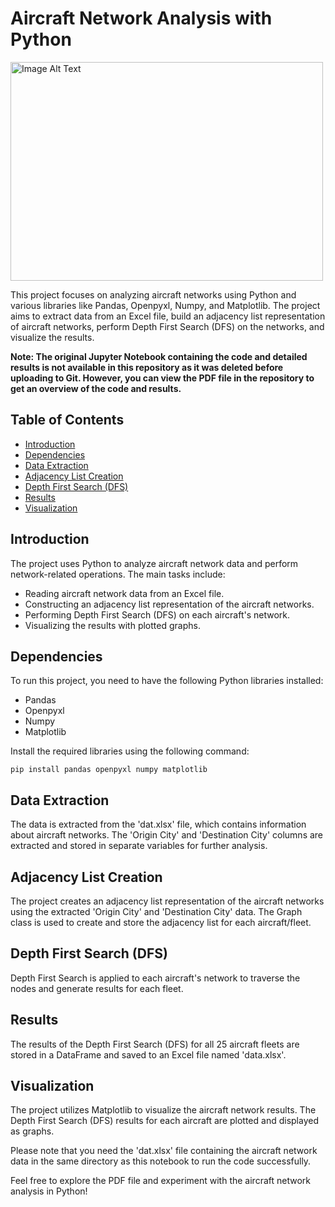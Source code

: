 # Aircraft Network Analysis with Python
<img src="https://github.com/rbga/Shortest-Cyclical-Path-Planning-for-Aircraft-Routes-using-Python-Jupyter/assets/75168756/7508b238-e741-4837-b7ff-a5c9be53be82" alt="Image Alt Text" width="500" height="350">

This project focuses on analyzing aircraft networks using Python and various libraries like Pandas, Openpyxl, Numpy, and Matplotlib. The project aims to extract data from an Excel file, build an adjacency list representation of aircraft networks, perform Depth First Search (DFS) on the networks, and visualize the results.

**Note: The original Jupyter Notebook containing the code and detailed results is not available in this repository as it was deleted before uploading to Git. However, you can view the PDF file in the repository to get an overview of the code and results.**

## Table of Contents
- [Introduction](#introduction)
- [Dependencies](#dependencies)
- [Data Extraction](#data-extraction)
- [Adjacency List Creation](#adjacency-list-creation)
- [Depth First Search (DFS)](#depth-first-search-dfs)
- [Results](#results)
- [Visualization](#visualization)

## Introduction
The project uses Python to analyze aircraft network data and perform network-related operations. The main tasks include:
- Reading aircraft network data from an Excel file.
- Constructing an adjacency list representation of the aircraft networks.
- Performing Depth First Search (DFS) on each aircraft's network.
- Visualizing the results with plotted graphs.

## Dependencies
To run this project, you need to have the following Python libraries installed:
- Pandas
- Openpyxl
- Numpy
- Matplotlib

Install the required libraries using the following command:
```
pip install pandas openpyxl numpy matplotlib
```

## Data Extraction
The data is extracted from the 'dat.xlsx' file, which contains information about aircraft networks. The 'Origin City' and 'Destination City' columns are extracted and stored in separate variables for further analysis.

## Adjacency List Creation
The project creates an adjacency list representation of the aircraft networks using the extracted 'Origin City' and 'Destination City' data. The Graph class is used to create and store the adjacency list for each aircraft/fleet.

## Depth First Search (DFS)
Depth First Search is applied to each aircraft's network to traverse the nodes and generate results for each fleet.

## Results
The results of the Depth First Search (DFS) for all 25 aircraft fleets are stored in a DataFrame and saved to an Excel file named 'data.xlsx'.

## Visualization
The project utilizes Matplotlib to visualize the aircraft network results. The Depth First Search (DFS) results for each aircraft are plotted and displayed as graphs.

Please note that you need the 'dat.xlsx' file containing the aircraft network data in the same directory as this notebook to run the code successfully.

Feel free to explore the PDF file and experiment with the aircraft network analysis in Python!
